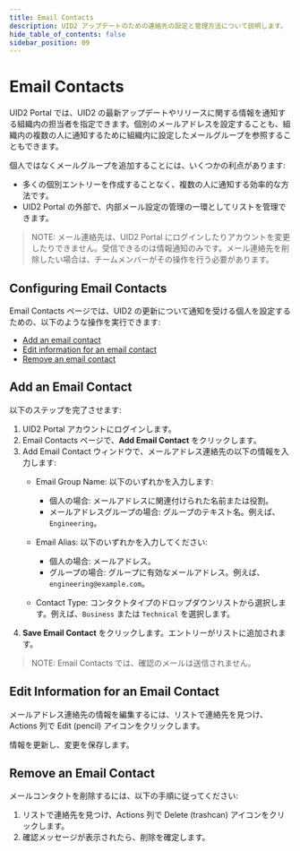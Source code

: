 ```yaml
---
title: Email Contacts
description: UID2 アップデートのための連絡先の設定と管理方法について説明します。
hide_table_of_contents: false
sidebar_position: 09
---
```


# Email Contacts

UID2 Portal では、UID2 の最新アップデートやリリースに関する情報を通知する組織内の担当者を指定できます。個別のメールアドレスを設定することも、組織内の複数の人に通知するために組織内に設定したメールグループを参照することもできます。

個人ではなくメールグループを追加することには、いくつかの利点があります:
- 多くの個別エントリーを作成することなく、複数の人に通知する効率的な方法です。
- UID2 Portal の外部で、内部メール設定の管理の一環としてリストを管理できます。

>NOTE: メール連絡先は、UID2 Portal にログインしたりアカウントを変更したりできません。受信できるのは情報通知のみです。メール連絡先を削除したい場合は、チームメンバーがその操作を行う必要があります。

<!-- It includes the following:

- [Configuring Email Contacts](#configuring-email-contacts)
- [Add an Email Contact](#add-an-email-contact)
- [Edit Information for an Email Contact](#edit-information-for-an-email-contact)
- [Remove an Email Contact](#remove-an-email-contact) DONE -->

## Configuring Email Contacts

Email Contacts ページでは、UID2 の更新について通知を受ける個人を設定するための、以下のような操作を実行できます:

- [Add an email contact](#add-an-email-contact)
- [Edit information for an email contact](#edit-information-for-an-email-contact)
- [Remove an email contact](#remove-an-email-contact)

## Add an Email Contact

以下のステップを完了させます:

1. UID2 Portal アカウントにログインします。
1. Email Contacts ページで、**Add Email Contact** をクリックします。
2. Add Email Contact ウィンドウで、メールアドレス連絡先の以下の情報を入力します:
   - Email Group Name: 以下のいずれかを入力します:
   
     - 個人の場合: メールアドレスに関連付けられた名前または役割。
     - メールアドレスグループの場合: グループのテキスト名。例えば、`Engineering`。
   - Email Alias: 以下のいずれかを入力してください:
   
     - 個人の場合: メールアドレス。
     - グループの場合: グループに有効なメールアドレス。例えば、`engineering@example.com`。
   - Contact Type: コンタクトタイプのドロップダウンリストから選択します。例えば、`Business` または `Technical` を選択します。
3. **Save Email Contact** をクリックします。エントリーがリストに追加されます。

>NOTE: Email Contacts では、確認のメールは送信されません。

## Edit Information for an Email Contact

メールアドレス連絡先の情報を編集するには、リストで連絡先を見つけ、Actions 列で Edit (pencil) アイコンをクリックします。

情報を更新し、変更を保存します。

## Remove an Email Contact

メールコンタクトを削除するには、以下の手順に従ってください:

1. リストで連絡先を見つけ、Actions 列で Delete (trashcan) アイコンをクリックします。
1. 確認メッセージが表示されたら、削除を確定します。
